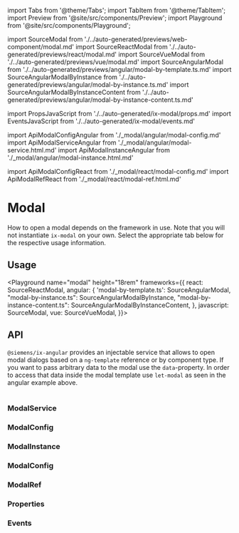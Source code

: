 import Tabs from '@theme/Tabs';
import TabItem from '@theme/TabItem';
import Preview from '@site/src/components/Preview';
import Playground from '@site/src/components/Playground';

import SourceModal from './../auto-generated/previews/web-component/modal.md'
import SourceReactModal from './../auto-generated/previews/react/modal.md'
import SourceVueModal from './../auto-generated/previews/vue/modal.md'
import SourceAngularModal from './../auto-generated/previews/angular/modal-by-template.ts.md'
import SourceAngularModalByInstance from './../auto-generated/previews/angular/modal-by-instance.ts.md'
import SourceAngularModalByInstanceContent from './../auto-generated/previews/angular/modal-by-instance-content.ts.md'

import PropsJavaScript from './../auto-generated/ix-modal/props.md'
import EventsJavaScript from './../auto-generated/ix-modal/events.md'

import ApiModalConfigAngular from './\_modal/angular/modal-config.md'
import ApiModalServiceAngular from './\_modal/angular/modal-service.html.md'
import ApiModalInstanceAngular from './\_modal/angular/modal-instance.html.md'

import ApiModalConfigReact from './\_modal/react/modal-config.md'
import ApiModalRefReact from './\_modal/react/modal-ref.html.md'

# Modal

How to open a modal depends on the framework in use. Note that you will not instantiate `ix-modal` on your own.
Select the appropriate tab below for the respective usage information.

## Usage

<Playground
name="modal" height="18rem"
frameworks={{
  react: SourceReactModal,
  angular: {
    'modal-by-template.ts': SourceAngularModal,
    "modal-by-instance.ts": SourceAngularModalByInstance,
    "modal-by-instance-content.ts": SourceAngularModalByInstanceContent,
    },
  javascript: SourceModal,
  vue: SourceVueModal,
}}>
</Playground>

## API

<Tabs>
  <TabItem value="Angular">
    <code>@siemens/ix-angular</code> provides an injectable service that allows to open modal dialogs based on a <code>ng-template</code> reference or by component type.
If you want to pass arbitrary data to the modal use the <code>data</code>-property. In order to access that data inside the modal template use <code>let-modal</code> as seen in the angular example above.<br /><br />
    <h3>ModalService</h3>
    <ApiModalServiceAngular />
    <h3>ModalConfig</h3>
    <ApiModalConfigAngular />
    <h3>ModalInstance</h3>
    <ApiModalInstanceAngular />

  </TabItem>
  <TabItem value="React">
    <h3>ModalConfig</h3>
    <ApiModalConfigReact />
    <h3>ModalRef</h3>
    <ApiModalRefReact />
  </TabItem>
  <TabItem value="JavaScript">
    <h3>Properties</h3>
    <PropsJavaScript />
    <h3>Events</h3>
    <EventsJavaScript />
  </TabItem>
</Tabs>

